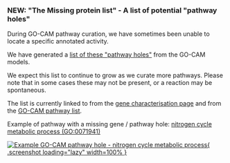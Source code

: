 ### NEW: "The Missing protein list" - A list of potential "pathway holes"
<!-- pombase_flags: frontpage -->
<!-- newsfeed_thumbnail: pombase-logo-32x32px.png -->

During GO-CAM pathway curation, we have sometimes been unable to locate
a specific annotated activity.

We have generated a [list of these "pathway holes"](/status/missing-gocam-proteins)
from the GO-CAM models.

We expect this list to continue to grow as we curate more pathways.
Please note that in some cases these may not be present, or a reaction
may be spontaneous.

The list is currently linked to from the
[gene characterisation page](/status/gene-characterisation)
and from the [GO-CAM pathway list](/documentation/go-cam-pathway-models).

Example of pathway with a missing gene / pathway hole:
[nitrogen cycle metabolic process (GO:0071941)](/gocam/gene/665912ed00002626/SPAC1F7.09c/dal2)

[![Example GO-CAM pathway hole - nitrogen cycle metabolic process](/assets/newsfeed/gocam_pathway_hole.png){ .screenshot loading="lazy" width=100% }](assets/newsfeed/gocam_pathway_hole.png)
